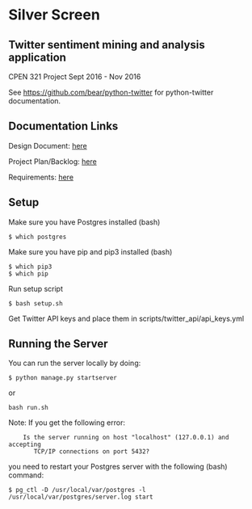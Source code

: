 # Silver Screen
## Twitter sentiment mining and analysis application

CPEN 321 Project Sept 2016 - Nov 2016

See https://github.com/bear/python-twitter for python-twitter documentation.

## Documentation Links
Design Document: [here](https://docs.google.com/document/d/1dcyPxOl4ow4xKoFgt6TrqmlBqRJRLbmeUN1lyH9fY58/edit#)

Project Plan/Backlog: [here](https://docs.google.com/spreadsheets/d/1o6x0yL5FPlVRYyGUr6k0v0zUYX_COgLFxeTlp4fbnfA/edit#gid=0)

Requirements: [here](https://docs.google.com/document/d/1CNddmEScitOrEP2MNHRjLysgsNNTds0RgeEN0csd7kU/edit)

## Setup
Make sure you have Postgres installed (bash)
```shell
$ which postgres
```
Make sure you have pip and pip3 installed (bash)
```shell
$ which pip3
$ which pip
```
Run setup script
```shell
$ bash setup.sh
```
Get Twitter API keys and place them in scripts/twitter_api/api_keys.yml

## Running the Server
You can run the server locally by doing:
```shell
$ python manage.py startserver
```
or
```shell
bash run.sh
```
Note: If you get the following error:
```shell
    Is the server running on host "localhost" (127.0.0.1) and accepting
	   TCP/IP connections on port 5432?
```
you need to restart your Postgres server with the following (bash) command:
```shell
$ pg_ctl -D /usr/local/var/postgres -l /usr/local/var/postgres/server.log start
```
